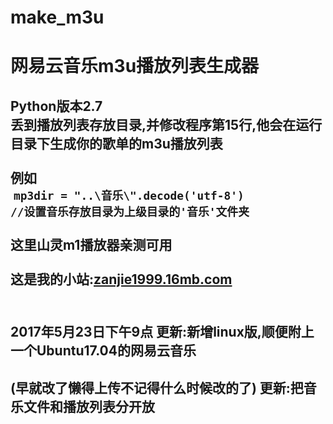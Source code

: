 # make_m3u

网易云音乐m3u播放列表生成器
===================================================================================================
Python版本2.7<br>
丢到播放列表存放目录,并修改程序第15行,他会在运行目录下生成你的歌单的m3u播放列表<br>
<br>
  例如<br>
  <code>mp3dir = "..\\音乐\\".decode('utf-8') //设置音乐存放目录为上级目录的'音乐'文件夹</code><br>
<br>
这里山灵m1播放器亲测可用<br>
<br>
这是我的小站:[zanjie1999.16mb.com](http://zanjie1999.16mb.com)<br>
<br>
---------------------------------------------------------------------------------------------------
2017年5月23日下午9点 更新:新增linux版,顺便附上一个Ubuntu17.04的网易云音乐<br>
---------------------------------------------------------------------------------------------------
(早就改了懒得上传不记得什么时候改的了) 更新:把音乐文件和播放列表分开放
---------------------------------------------------------------------------------------------------


